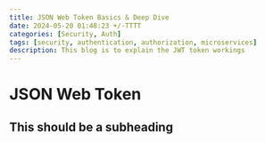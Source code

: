 ```yaml
---
title: JSON Web Token Basics & Deep Dive
date: 2024-05-20 01:48:23 +/-TTTT
categories: [Security, Auth]
tags: [security, authentication, authorization, microservices]
description: This blog is to explain the JWT token workings
---
```

# JSON Web Token
## This should be a subheading